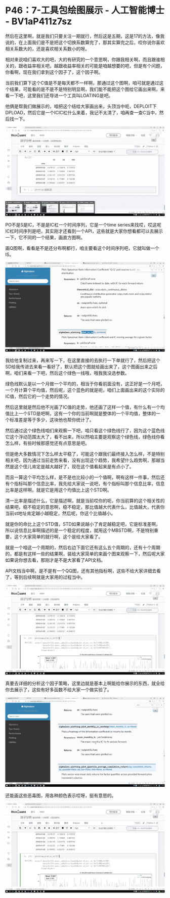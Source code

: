 # P46：7-工具包绘图展示 - 人工智能博士 - BV1aP411z7sz

然后在这里啊，就是我们只要关注一期就行，然后这是五期，这是17的方法，像我说的，在上面我们是不是把这个切换系数算完了，那其实算完之后，哎你说你喜欢相关系数大的，还是喜欢相关系数小的呀。

相对来说咱们喜欢大的吧，大的有研究的一个意思啊，你跟我相关啊，而且跟谁相关的，跟收益率相关吧，越跟收益率相关的可能是咱越想要的吧，但是有个问题，你看啊，现在我们拿到这个因子了，这个因子啊。

当前我们算下这个C值是不是每天都不一样啊，那通过这个图啊，咱可就是通过这个结果，可能看的是不是不是特别明显啊，我们能不能把这个图给它画出来啊，来看一下吧，这里我们还导进一个工具叫LOATING是吧。

他俩是帮我们做展示的，咱把这个结给大家画出来，头顶当中呃，DEPLOIT下DPLOAD，然后它是一个ICIC杠什么来着，我记不太清了，咱再查一查C当中，然后找一下。



![](img/f27d0fd4fa927b2e580a27057df24881_1.png)

PO不是S是IC，不是是IC杠一个时间序列，它是一个time series来找哎，哎这呢IC杠时间序列是吧，其实刚才还看到一个API，这些就是大家你想看都可以去展示一下，它不同的一个结果，画直方图啊。

画Q图啊，看看是不是还分布啊都行，咱主要看这个时间序列吧，它就叫做一个IS。

![](img/f27d0fd4fa927b2e580a27057df24881_3.png)

我给他复制过来，再来写一下，在这里直接的去执行一下单就行了，然后把这个SD给我传进去来看一看好了，默认把这个图就给画出来了，这个图画出来之后啊，咱们来看一下吧，然后这个绿色一线哦，哦我我没选参数。

绿色线默认是以一个月做一个平均的，相当于你看前面没有，这正好是一个月吧，一个月计算个平均值，然后呢，这个蓝色的就是呃，咱们上面画出来的这个实际的IC值，然后它的一个走势的情况。

然后这里就是然后他不光画了IC值的走势，他还画了这样一个值，有什么有一个均值比上一个STD是吧啊，这有一个你的当前啊就是整体的一个平均值，整体的一个标准差是等于多少，这块他也帮你统计了。

然后通过这个绿色线咱们来观察一下吧，咱只看这个绿色线行了，因为这个蓝色线它这个浮动范围太大了，看不出来，所以然咱主要是观察这个绿色线，绿色线你看怎么样，有些时候那感觉还有点意思是吧。

但是绝大多数情况下怎么样太平稳了，可能这个跟我们最终接入怎么样，不是特别相关吧，因为通过当前走势来看，没有出现这个趋势，我希望什么趋势啊，那越当然是这个侄儿肯定是越大越好了，现在这个值看起来是有点小了。

而且一算这个平均怎么样，是不是也比较小的一个值啊，啊有这样一件事，然后还有个指标叫那个信息比率，我先给大家说一说吧，有个指标叫那个信息比率，信息比率是这样啊，就是它是用这个均值比上这个STD啊。

清一比率是描述什么，它是描述啊，就是当前哎你的呃，你当前算的这个相关性的结果吧，稳不稳定的意思啊，稳不稳定，那比值越大代表什么，比值越大，代表你当前st地址肯定越小越稳定，然后呢，你这个比值越小。

就是你的命比上这个STD值，STD如果说越小了肯定越稳定吧，它是标准差啊，所以说信息比率啊描述的是一个稳定的程度，就用这个MBSTD啊，不是特别重要，这个大家简单的就行啊，这个是给大家看了。

就是一个咱这一个周期的，然后右边下面它还有这么五个周期的，还有十个周期的，都是有这样一些的结果啊，装给大家简单的来画个图来观察一下，然后呢大家如果说你想去看，那刚才是不是大家看了API文档。

API文档当中啊，是不是有一个QQ图，还有其他指标啊，这些不给大家详细去看了，等到后续啊就是大家用的过程当中。



![](img/f27d0fd4fa927b2e580a27057df24881_5.png)

真要去详细的分析这个因子策略，这里边就是基本上啊能给你展示的东西，就全给你去展示了，这些有好多函数不给大家一个做实验了。



![](img/f27d0fd4fa927b2e580a27057df24881_7.png)

还能画这些恶毒图，用各种颜色表示哎呀，挺有意思的。

![](img/f27d0fd4fa927b2e580a27057df24881_9.png)